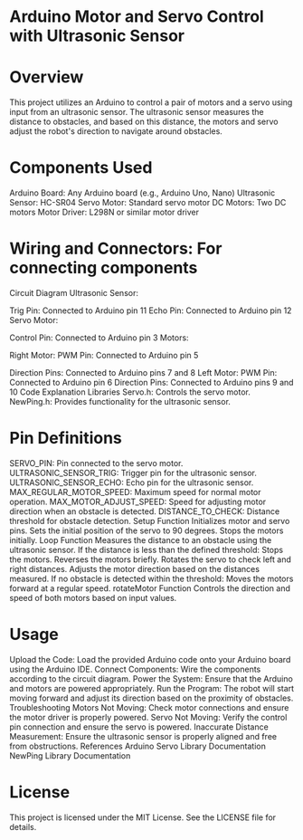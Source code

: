 # Arduino Motor and Servo Control with Ultrasonic Sensor
# Overview
This project utilizes an Arduino to control a pair of motors and a servo using input from an ultrasonic sensor. The ultrasonic sensor measures the distance to obstacles, and based on this distance, the motors and servo adjust the robot's direction to navigate around obstacles.

# Components Used
Arduino Board: Any Arduino board (e.g., Arduino Uno, Nano)
Ultrasonic Sensor: HC-SR04
Servo Motor: Standard servo motor
DC Motors: Two DC motors
Motor Driver: L298N or similar motor driver

# Wiring and Connectors: For connecting components
Circuit Diagram
Ultrasonic Sensor:

Trig Pin: Connected to Arduino pin 11
Echo Pin: Connected to Arduino pin 12
Servo Motor:

Control Pin: Connected to Arduino pin 3
Motors:

Right Motor:
PWM Pin: Connected to Arduino pin 5

Direction Pins: Connected to Arduino pins 7 and 8
Left Motor:
PWM Pin: Connected to Arduino pin 6
Direction Pins: Connected to Arduino pins 9 and 10
Code Explanation
Libraries
Servo.h: Controls the servo motor.
NewPing.h: Provides functionality for the ultrasonic sensor.

# Pin Definitions
SERVO_PIN: Pin connected to the servo motor.
ULTRASONIC_SENSOR_TRIG: Trigger pin for the ultrasonic sensor.
ULTRASONIC_SENSOR_ECHO: Echo pin for the ultrasonic sensor.
MAX_REGULAR_MOTOR_SPEED: Maximum speed for normal motor operation.
MAX_MOTOR_ADJUST_SPEED: Speed for adjusting motor direction when an obstacle is detected.
DISTANCE_TO_CHECK: Distance threshold for obstacle detection.
Setup Function
Initializes motor and servo pins.
Sets the initial position of the servo to 90 degrees.
Stops the motors initially.
Loop Function
Measures the distance to an obstacle using the ultrasonic sensor.
If the distance is less than the defined threshold:
Stops the motors.
Reverses the motors briefly.
Rotates the servo to check left and right distances.
Adjusts the motor direction based on the distances measured.
If no obstacle is detected within the threshold:
Moves the motors forward at a regular speed.
rotateMotor Function
Controls the direction and speed of both motors based on input values.

# Usage
Upload the Code: Load the provided Arduino code onto your Arduino board using the Arduino IDE.
Connect Components: Wire the components according to the circuit diagram.
Power the System: Ensure that the Arduino and motors are powered appropriately.
Run the Program: The robot will start moving forward and adjust its direction based on the proximity of obstacles.
Troubleshooting
Motors Not Moving: Check motor connections and ensure the motor driver is properly powered.
Servo Not Moving: Verify the control pin connection and ensure the servo is powered.
Inaccurate Distance Measurement: Ensure the ultrasonic sensor is properly aligned and free from obstructions.
References
Arduino Servo Library Documentation
NewPing Library Documentation
# License
This project is licensed under the MIT License. See the LICENSE file for details.
